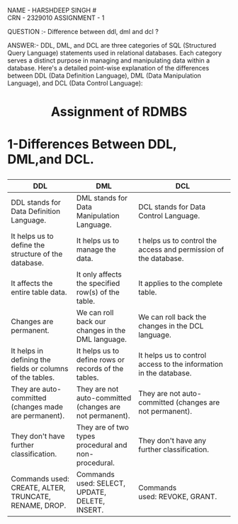 NAME - HARSHDEEP SINGH
#<br>CRN - 2329010
ASSIGNMENT - 1

QUESTION :- Difference between ddl, dml and dcl ?

ANSWER:- DDL, DML, and DCL are three categories of SQL (Structured Query Language) statements used in relational databases. Each category serves a distinct purpose in managing and manipulating data within a database. Here's a detailed point-wise explanation of the differences between DDL (Data Definition Language), DML (Data Manipulation Language), and DCL (Data Control Language):

# <p align="center">Assignment of RDMBS</p>
# <p align="left">1-Differences Between DDL, DML,and DCL.</p>

DDL | DML | DCL
|---|---|---|
DDL stands for Data Definition Language.|DML stands for Data Manipulation Language.|DCL stands for Data Control Language.
It helps us to define the structure of the database.|It helps us to manage the data.|t helps us to control the access and permission of the database.
It affects the entire table data.|It only affects the specified row(s) of the table.|It applies to the complete table.
Changes are permanent.|We can roll back our changes in the DML language.|We can roll back the changes in the DCL language.
It helps in defining the fields or columns of the tables.|It helps us to define rows or records of the tables.|It helps us to control access to the information in the database.
They are auto-committed (changes made are permanent).|They are not auto-committed (changes are not permanent).|They are not auto-committed (changes are not permanent). 
They don't have further classification.|They are of two types procedural and non-procedural.|They don't have any further classification.
Commands used: CREATE, ALTER, TRUNCATE, RENAME, DROP.|Commands used: SELECT, UPDATE, DELETE, INSERT.|Commands used: REVOKE, GRANT.
